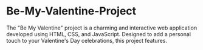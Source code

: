 # Be-My-Valentine-Project
The "Be My Valentine" project is a charming and interactive web application developed using HTML, CSS, and JavaScript. Designed to add a personal touch to your Valentine's Day celebrations, this project features.
